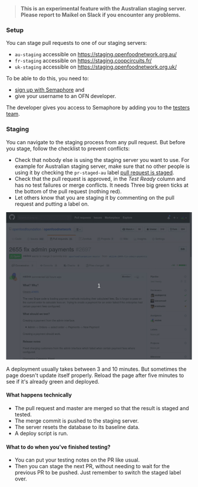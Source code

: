 > **This is an experimental feature with the Australian staging server. Please report to Maikel on Slack if you encounter any problems.**

### Setup

You can stage pull requests to one of our staging servers:
- `au-staging` accessible on https://staging.openfoodnetwork.org.au/
- `fr-staging` accessible on https://staging.coopcircuits.fr/
- `uk-staging` accessible on https://staging.openfoodnetwork.org.uk/

To be able to do this, you need to:
- [sign up with Semaphore](https://semaphoreci.com/users/sign_up) and
- give your username to an OFN developer.

The developer gives you access to Semaphore by adding you to the [testers team](https://semaphoreci.com/organizations/openfoodfoundation/teams/testers).

### Staging

You can navigate to the staging process from any pull request. But before you stage, follow the checklist to prevent conflicts:

- Check that nobody else is using the staging server you want to use. For example for Australian staging server, make sure that no other people is using it by checking the `pr-staged-au` label [pull request is staged](https://github.com/openfoodfoundation/openfoodnetwork/pulls?q=is%3Aopen+is%3Apr+label%3Apr-staged-au).
- Check that the pull request is approved, in the *Test Ready* column and has no test failures or merge conflicts. It needs Three big green ticks at the bottom of the pull request (nothing red).
- Let others know that you are staging it by commenting on the pull request and putting a label on.

![animation of staging with Semaphore](stage-with-Semaphore.gif)

A deployment usually takes between 3 and 10 minutes. But sometimes the page doesn't update itself properly. Reload the page after five minutes to see if it's already green and deployed.

#### What happens technically

- The pull request and master are merged so that the result is staged and tested.
- The merge commit is pushed to the staging server.
- The server resets the database to its baseline data.
- A deploy script is run.

#### What to do when you've finished testing?

- You can put your testing notes on the PR like usual.
- Then you can stage the next PR, without needing to wait for the previous PR to be pushed. Just remember to switch the staged label over.
